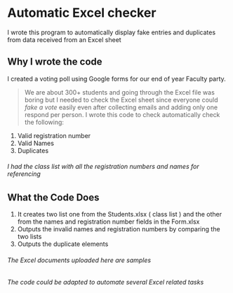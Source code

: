# Automatic Excel checker

I wrote this program to automatically display fake entries and duplicates from data received from an Excel sheet
## Why I wrote the code

I created a voting poll using Google forms for our end of year Faculty party.
>We are about 300+ students and going through the Excel file was boring but I needed to check the Excel sheet since everyone could *fake a vote* easily even after collecting emails and adding only one respond per person.
>I wrote this code to check automatically check the following:
1. Valid registration number
2. Valid Names
3. Duplicates
###### I had the class list with all the registration numbers and names for referencing
## What the Code Does
1. It creates two list one from the Students.xlsx ( class list ) and the other from the names and registration number fields in the Form.xlsx
2. Outputs the invalid names and registration numbers by comparing the two lists
3. Outputs the duplicate elements
###### The Excel documents uploaded here are samples

###### The code could be adapted to automate several Excel related tasks
